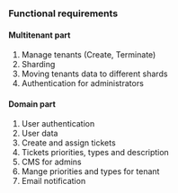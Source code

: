 ### Functional requirements

#### Multitenant part
1. Manage tenants (Create, Terminate)
2. Sharding
3. Moving tenants data to different shards
4. Authentication for administrators

#### Domain part
1. User authentication
2. User data
3. Create and assign tickets
4. Tickets priorities, types and description
5. CMS for admins
6. Mange priorities and types for tenant
7. Email notification
